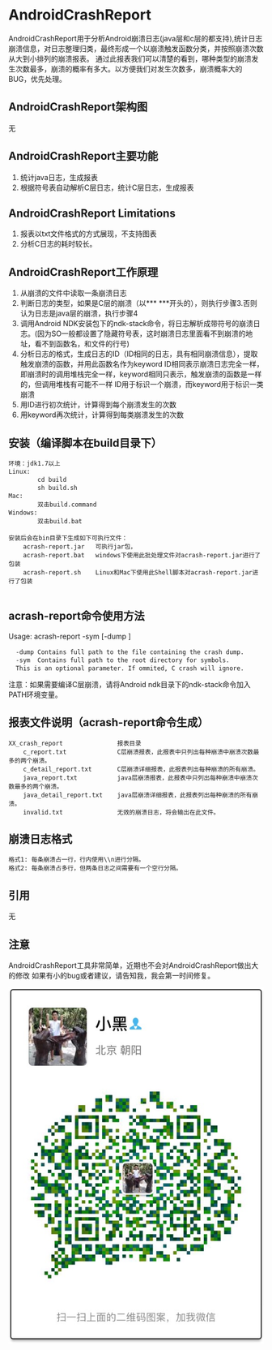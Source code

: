 AndroidCrashReport
=================
AndroidCrashReport用于分析Android崩溃日志(java层和c层的都支持),统计日志崩溃信息，对日志整理归类，最终形成一个以崩溃触发函数分类，并按照崩溃次数从大到小排列的崩溃报表。
通过此报表我们可以清楚的看到，哪种类型的崩溃发生次数最多，崩溃的概率有多大。以方便我们对发生次数多，崩溃概率大的BUG，优先处理。

AndroidCrashReport架构图
-----------------
无

AndroidCrashReport主要功能
-----------------------------------
1. 统计java日志，生成报表
2. 根据符号表自动解析C层日志，统计C层日志，生成报表

AndroidCrashReport Limitations
-----------------------------------
1. 报表以txt文件格式的方式展现，不支持图表
2. 分析C日志的耗时较长。

AndroidCrashReport工作原理
------------------------------------------------------------------------------------
1. 从崩溃的文件中读取一条崩溃日志
2. 判断日志的类型，如果是C层的崩溃（以*** ***开头的），则执行步骤3.否则认为日志是java层的崩溃，执行步骤4
3. 调用Android NDK安装包下的ndk-stack命令，将日志解析成带符号的崩溃日志。(因为SO一般都设置了隐藏符号表，这时崩溃日志里面看不到崩溃的地址，看不到函数名，和文件的行号)
4. 分析日志的格式，生成日志的ID（ID相同的日志，具有相同崩溃信息），提取触发崩溃的函数，并用此函数名作为keyword
	ID相同表示崩溃日志完全一样，即崩溃时的调用堆栈完全一样，keyword相同只表示，触发崩溃的函数是一样的，但调用堆栈有可能不一样
	ID用于标识一个崩溃，而keyword用于标识一类崩溃
5. 用ID进行初次统计，计算得到每个崩溃发生的次数
6. 用keyword再次统计，计算得到每类崩溃发生的次数


安装（编译脚本在build目录下）
----------------------------------
```
环境：jdk1.7以上
Linux:
		cd build
		sh build.sh
Mac:
		双击build.command
Windows:
		双击build.bat
		
安装后会在bin目录下生成如下可执行文件：
	acrash-report.jar   可执行jar包，
	acrash-report.bat   windows下使用此批处理文件对acrash-report.jar进行了包装
	acrash-report.sh    Linux和Mac下使用此Shell脚本对acrash-report.jar进行了包装


```

acrash-report命令使用方法
---------------------------------------
Usage:
   acrash-report -sym <path> [-dump <path>]

      -dump Contains full path to the file containing the crash dump.
      -sym  Contains full path to the root directory for symbols.
      This is an optional parameter. If ommited, C crash will ignore.
注意：如果需要编译C层崩溃，请将Android ndk目录下的ndk-stack命令加入PATH环境变量。

报表文件说明（acrash-report命令生成）
---------------------------------------------------------------------------------
```
XX_crash_report               报表目录
    c_report.txt              C层崩溃报表，此报表中只列出每种崩溃中崩溃次数最多的两个崩溃。
    c_detail_report.txt       C层崩溃详细报表，此报表列出每种崩溃的所有崩溃。
    java_report.txt           java层崩溃报表，此报表中只列出每种崩溃中崩溃次数最多的两个崩溃。
    java_detail_report.txt    java层崩溃详细报表，此报表列出每种崩溃的所有崩溃。
    invalid.txt               无效的崩溃日志，将会输出在此文件。
```

崩溃日志格式
-------------------------------------------------------
	格式1: 每条崩溃占一行，行内使用\\n进行分隔。
	格式2: 每条崩溃占多行，但两条日志之间需要有一个空行分隔。

引用
-----------------------------
无


注意
-----------------------------
AndroidCrashReport工具非常简单，近期也不会对AndroidCrashReport做出大的修改
如果有小的bug或者建议，请告知我，我会第一时间修复。

![Weixin QR Code](screenshot/weixin.jpg)
